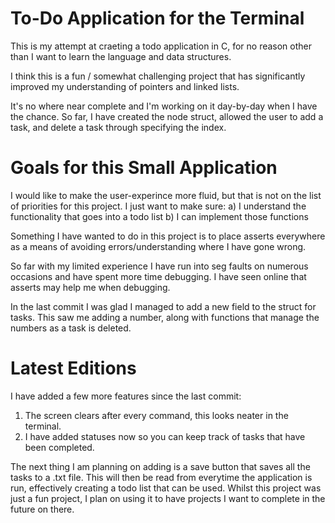 # To-Do Application for the Terminal
This is my attempt at craeting a todo application in C, for no reason other than I want to learn the language and data structures.

I think this is a fun / somewhat challenging project that has significantly improved my understanding of pointers and linked lists.

It's no where near complete and I'm working on it day-by-day when I have the chance. So far, I have created the node struct, allowed the user to add a task, and delete a task through specifying the index.

# Goals for this Small Application
I would like to make the user-experince more fluid, but that is not on the list of priorities for this project. I just want to make sure:
a) I understand the functionality that goes into a todo list
b) I can implement those functions

Something I have wanted to do in this project is to place asserts everywhere as a means of avoiding errors/understanding where I have gone wrong.

So far with my limited experience I have run into seg faults on numerous occasions and have spent more time debugging. I have seen online that asserts may help me when debugging.

In the last commit I was glad I managed to add a new field to the struct for tasks. This saw me adding a number, along with functions that manage the numbers as a task is deleted.

# Latest Editions

I have added a few more features since the last commit:
1) The screen clears after every command, this looks neater in the terminal.
2) I have added statuses now so you can keep track of tasks that have been completed.

The next thing I am planning on adding is a save button that saves all the tasks to a .txt file. This will then be read from everytime the application is run, effectively creating a todo list that can be used. Whilst this project was just a fun project, I plan on using it to have projects I want to complete in the future on there.
